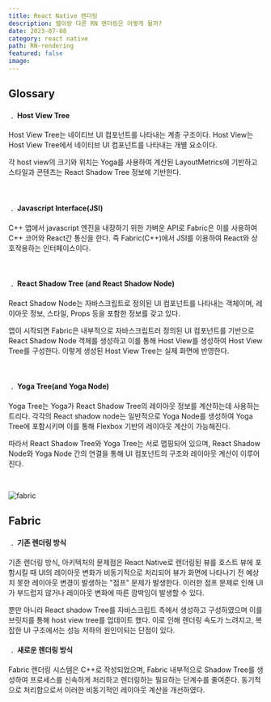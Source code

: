 ```yaml
---
title: React Native 렌더링
description: 웹이랑 다른 RN 렌더링은 어떻게 될까?
date: 2023-07-08
category: react native
path: RN-rendering
featured: false
image:
---
```


## Glossary

#### ﹒ Host View Tree

Host View Tree는 네이티브 UI 컴포넌트를 나타내는 계층 구조이다. Host View는 Host View Tree에서 네이티브 UI 컴포넌트를 나타내는 개별 요소이다.

각 host view의 크기와 위치는 Yoga를 사용하여 계산된 LayoutMetrics에 기반하고 스타일과 콘텐츠는 React Shadow Tree 정보에 기반한다.

</br>

#### ﹒ Javascript Interface(JSI)

C++ 앱에서 javascript 엔진을 내장하기 위한 가벼운 API로 Fabric은 이를 사용하여 C++ 코어와 React간 통신을 한다.
즉 Fabric(C++)에서 JSI를 이용하여 React와 상호작용하는 인터페이스이다.

</br>

#### ﹒ React Shadow Tree (and React Shadow Node)

React Shadow Node는 자바스크립트로 정의된 UI 컴포넌트를 나타내는 객체이며, 레이아웃 정보, 스타일, Props 등을 포함한 정보를 갖고 있다.

앱이 시작되면 Fabric은 내부적으로 자바스크립트러 정의된 UI 컴포넌트를 기반으로 React Shadow Node 객체를 생성하고 이를 통해 Host View를 생성하여 Host View Tree를 구성한다. 이렇게 생성된 Host View Tree는 실제 화면에 반영한다.

</br>

#### ﹒ Yoga Tree(and Yoga Node)

Yoga Tree는 Yoga가 React Shadow Tree의 레이아웃 정보를 계산하는데 사용하는 트리다.
각각의 React shadow node는 일반적으로 Yoga Node를 생성하여 Yoga Tree에 포함시키며 이를 통해 Flexbox 기반의 레이아웃 계산이 가능해진다.

따라서 React Shadow Tree와 Yoga Tree는 서로 맵핑되어 있으며, React Shadow Node와 Yoga Node 간의 연결을 통해 UI 컴포넌트의 구조와 레이아웃 계산이 이루어진다.

</br>

![fabric](https://img1.daumcdn.net/thumb/R1280x0/?scode=mtistory2&fname=https%3A%2F%2Fblog.kakaocdn.net%2Fdn%2FHO9k7%2FbtrCjEHoWnF%2Fbom5tT9CYpabKE3VwFrHk0%2Fimg.png)

## Fabric

#### ﹒ 기존 렌더링 방식

기존 렌더링 방식, 아키텍처의 문제점은 React Native로 렌더링된 뷰를 호스트 뷰에 포함시킬 때 UI의 레이아웃 변화가 비동기적으로 처리되어 뷰가 화면에 나타나기 전 예상치 못한 레이아웃 변경이 발생하는 "점프" 문제가 발생한다. 이러한 점프 문제로 인해 UI가 부드럽지 않거나 레이아웃 변화에 따른 깜박임이 발생할 수 있다.

뿐만 아니라 React shadow Tree를 자바스크립트 측에서 생성하고 구성하였으며 이를 브릿지를 통해 host view tree를 업데이트 했다. 이로 인해 렌더링 속도가 느려지고, 복잡한 UI 구조에서는 성능 저하의 원인이되는 단점이 있다.

#### ﹒ 새로운 렌더링 방식

Fabric 렌더링 시스템은 C++로 작성되었으며, Fabric 내부적으로 Shadow Tree를 생성하여 프로세스를 신속하게 처리하고 렌더링하는 필요하는 단계수를 줄여준다. 동기적으로 처리함으로서 이러한 비동기적인 레이아웃 계산을 개선하였다.
